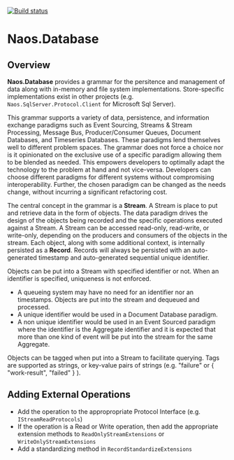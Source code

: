 [![Build status](https://ci.appveyor.com/api/projects/status/36b5onyj9ddkq6gr?svg=true)](https://ci.appveyor.com/project/Naos-Project/naos-database)

Naos.Database
===============

Overview
------------
**Naos.Database** provides a grammar for the persitence and management of data along with in-memory and file system implementations.  Store-specific implementations exist in other projects (e.g. `Naos.SqlServer.Protocol.Client` for Microsoft Sql Server).

This grammar supports a variety of data, persistence, and information exchange paradigms such as Event Sourcing, Streams & Stream Processing, Message Bus, Producer/Consumer Queues, Document Databases, and Timeseries Databases.  These paradigms lend themselves well to different problem spaces.  The grammar does not force a choice nor is it opinionated on the exclusive use of a specific paradigm allowing them to be blended as needed.  This empowers developers to optimally adapt the technology to the problem at hand and not vice-versa.  Developers can choose different paradigms for different systems without compromising interoperability.  Further, the chosen paradigm can be changed as the needs change, without incurring a significant refactoring cost.

The central concept in the grammar is a **Stream**.  A Stream is place to put and retrieve data in the form of objects.  The data paradigm drives the design of the objects being recorded and the specific operations executed against a Stream.  A Stream can be accessed read-only, read-write, or write-only, depending on the producers and consumers of the objects in the stream.  Each object, along with some additional context, is internally persisted as a **Record**.  Records will always be persisted with an auto-generated timestamp and auto-generated sequential unique identifier.

Objects can be put into a Stream with specified identifier or not.  When an identifier is specified, uniqueness is not enforced.
- A queueing system may have no need for an identifier nor an timestamps.  Objects are put into the stream and dequeued and processed.
- A unique identifier would be used in a Document Database paradigm.
- A non unique identifier would be used in an Event Sourced paradigm where the identifier is the Aggregate identifier and it is expected that more than one kind of event will be put into the stream for the same Aggregate.

Objects can be tagged when put into a Stream to facilitate querying.  Tags are supported as strings, or key-value pairs of strings (e.g. "failure" or  { "work-result", "failed" } ).


Adding External Operations
--------------------------
- Add the operation to the appropropriate Protocol Interface (e.g. `IStreamReadProtocols`)
- If the operation is a Read or Write operation, then add the appropriate extension methods to `ReadOnlyStreamExtensions` or `WriteOnlyStreamExtensions`
- Add a standardizing method in `RecordStandardizeExtensions`